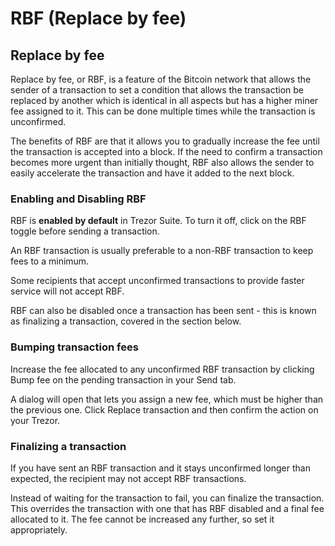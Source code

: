 # RBF \(Replace by fee\)

## Replace by fee

Replace by fee, or RBF, is a feature of the Bitcoin network that allows the sender of a transaction to set a condition that allows the transaction be replaced by another which is identical in all aspects but has a higher miner fee assigned to it. This can be done multiple times while the transaction is unconfirmed.

The benefits of RBF are that it allows you to gradually increase the fee until the transaction is accepted into a block. If the need to confirm a transaction becomes more urgent than initially thought, RBF also allows the sender to easily accelerate the transaction and have it added to the next block.

### Enabling and Disabling RBF

RBF is **enabled by default** in Trezor Suite. To turn it off, click on the RBF toggle before sending a transaction.

An RBF transaction is usually preferable to a non-RBF transaction to keep fees to a minimum.

Some recipients that accept unconfirmed transactions to provide faster service will not accept RBF.

RBF can also be disabled once a transaction has been sent - this is known as finalizing a transaction, covered in the section below.

### Bumping transaction fees

Increase the fee allocated to any unconfirmed RBF transaction by clicking Bump fee on the pending transaction in your Send tab.

A dialog will open that lets you assign a new fee, which must be higher than the previous one. Click Replace transaction and then confirm the action on your Trezor.

### Finalizing a transaction

If you have sent an RBF transaction and it stays unconfirmed longer than expected, the recipient may not accept RBF transactions.

Instead of waiting for the transaction to fail, you can finalize the transaction. This overrides the transaction with one that has RBF disabled and a final fee allocated to it. The fee cannot be increased any further, so set it appropriately.

